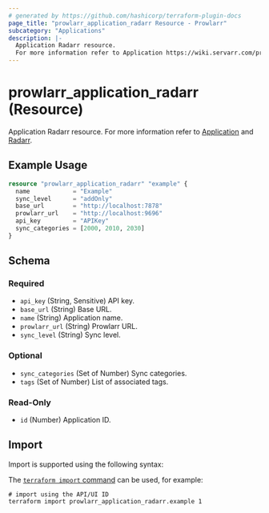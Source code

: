 ```yaml
---
# generated by https://github.com/hashicorp/terraform-plugin-docs
page_title: "prowlarr_application_radarr Resource - Prowlarr"
subcategory: "Applications"
description: |-
  Application Radarr resource.
  For more information refer to Application https://wiki.servarr.com/prowlarr/settings#applications and Radarr https://wiki.servarr.com/prowlarr/supported#radarr.
---
```


# prowlarr_application_radarr (Resource)

<!-- subcategory:Applications -->
Application Radarr resource.
For more information refer to [Application](https://wiki.servarr.com/prowlarr/settings#applications) and [Radarr](https://wiki.servarr.com/prowlarr/supported#radarr).

## Example Usage

```terraform
resource "prowlarr_application_radarr" "example" {
  name            = "Example"
  sync_level      = "addOnly"
  base_url        = "http://localhost:7878"
  prowlarr_url    = "http://localhost:9696"
  api_key         = "APIKey"
  sync_categories = [2000, 2010, 2030]
}
```

<!-- schema generated by tfplugindocs -->
## Schema

### Required

- `api_key` (String, Sensitive) API key.
- `base_url` (String) Base URL.
- `name` (String) Application name.
- `prowlarr_url` (String) Prowlarr URL.
- `sync_level` (String) Sync level.

### Optional

- `sync_categories` (Set of Number) Sync categories.
- `tags` (Set of Number) List of associated tags.

### Read-Only

- `id` (Number) Application ID.

## Import

Import is supported using the following syntax:

The [`terraform import` command](https://developer.hashicorp.com/terraform/cli/commands/import) can be used, for example:

```shell
# import using the API/UI ID
terraform import prowlarr_application_radarr.example 1
```
